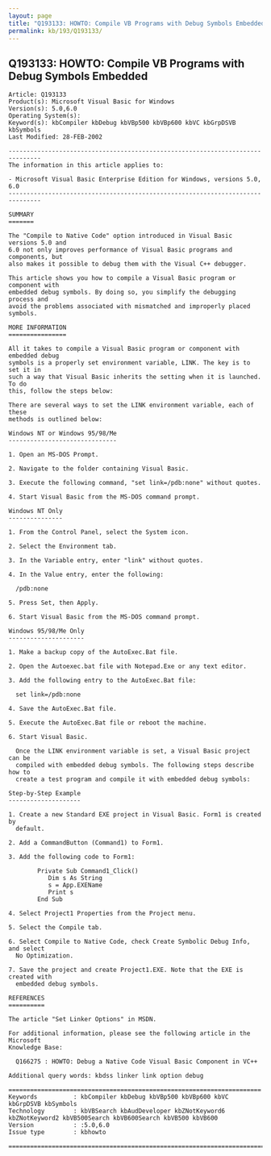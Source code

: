 ```yaml
---
layout: page
title: "Q193133: HOWTO: Compile VB Programs with Debug Symbols Embedded"
permalink: kb/193/Q193133/
---
```


## Q193133: HOWTO: Compile VB Programs with Debug Symbols Embedded

	Article: Q193133
	Product(s): Microsoft Visual Basic for Windows
	Version(s): 5.0,6.0
	Operating System(s): 
	Keyword(s): kbCompiler kbDebug kbVBp500 kbVBp600 kbVC kbGrpDSVB kbSymbols
	Last Modified: 28-FEB-2002
	
	-------------------------------------------------------------------------------
	The information in this article applies to:
	
	- Microsoft Visual Basic Enterprise Edition for Windows, versions 5.0, 6.0 
	-------------------------------------------------------------------------------
	
	SUMMARY
	=======
	
	The "Compile to Native Code" option introduced in Visual Basic versions 5.0 and
	6.0 not only improves performance of Visual Basic programs and components, but
	also makes it possible to debug them with the Visual C++ debugger.
	
	This article shows you how to compile a Visual Basic program or component with
	embedded debug symbols. By doing so, you simplify the debugging process and
	avoid the problems associated with mismatched and improperly placed symbols.
	
	MORE INFORMATION
	================
	
	All it takes to compile a Visual Basic program or component with embedded debug
	symbols is a properly set environment variable, LINK. The key is to set it in
	such a way that Visual Basic inherits the setting when it is launched. To do
	this, follow the steps below:
	
	There are several ways to set the LINK environment variable, each of these
	methods is outlined below:
	
	Windows NT or Windows 95/98/Me
	------------------------------
	
	1. Open an MS-DOS Prompt.
	
	2. Navigate to the folder containing Visual Basic.
	
	3. Execute the following command, "set link=/pdb:none" without quotes.
	
	4. Start Visual Basic from the MS-DOS command prompt.
	
	Windows NT Only
	---------------
	
	1. From the Control Panel, select the System icon.
	
	2. Select the Environment tab.
	
	3. In the Variable entry, enter "link" without quotes.
	
	4. In the Value entry, enter the following:
	
	  /pdb:none
	
	5. Press Set, then Apply.
	
	6. Start Visual Basic from the MS-DOS command prompt.
	
	Windows 95/98/Me Only
	---------------------
	
	1. Make a backup copy of the AutoExec.Bat file.
	
	2. Open the Autoexec.bat file with Notepad.Exe or any text editor.
	
	3. Add the following entry to the AutoExec.Bat file:
	
	  set link=/pdb:none
	
	4. Save the AutoExec.Bat file.
	
	5. Execute the AutoExec.Bat file or reboot the machine.
	
	6. Start Visual Basic.
	
	  Once the LINK environment variable is set, a Visual Basic project can be
	  compiled with embedded debug symbols. The following steps describe how to
	  create a test program and compile it with embedded debug symbols:
	
	Step-by-Step Example
	--------------------
	
	1. Create a new Standard EXE project in Visual Basic. Form1 is created by
	  default.
	
	2. Add a CommandButton (Command1) to Form1.
	
	3. Add the following code to Form1:
	
	        Private Sub Command1_Click()
	           Dim s As String
	           s = App.EXEName
	           Print s
	        End Sub
	
	4. Select Project1 Properties from the Project menu.
	
	5. Select the Compile tab.
	
	6. Select Compile to Native Code, check Create Symbolic Debug Info, and select
	  No Optimization.
	
	7. Save the project and create Project1.EXE. Note that the EXE is created with
	  embedded debug symbols.
	
	REFERENCES
	==========
	
	The article "Set Linker Options" in MSDN.
	
	For additional information, please see the following article in the Microsoft
	Knowledge Base:
	
	  Q166275 : HOWTO: Debug a Native Code Visual Basic Component in VC++
	
	Additional query words: kbdss linker link option debug
	
	======================================================================
	Keywords          : kbCompiler kbDebug kbVBp500 kbVBp600 kbVC kbGrpDSVB kbSymbols 
	Technology        : kbVBSearch kbAudDeveloper kbZNotKeyword6 kbZNotKeyword2 kbVB500Search kbVB600Search kbVB500 kbVB600
	Version           : :5.0,6.0
	Issue type        : kbhowto
	
	=============================================================================
	
